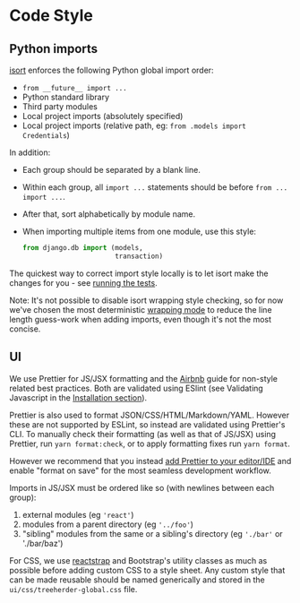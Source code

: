 # Code Style

## Python imports

[isort](https://github.com/timothycrosley/isort) enforces the following Python global import order:

- `from __future__ import ...`
- Python standard library
- Third party modules
- Local project imports (absolutely specified)
- Local project imports (relative path, eg: `from .models import Credentials`)

In addition:

- Each group should be separated by a blank line.
- Within each group, all `import ...` statements should be before `from ... import ...`.
- After that, sort alphabetically by module name.
- When importing multiple items from one module, use this style:

  ```python
  from django.db import (models,
                         transaction)
  ```

The quickest way to correct import style locally is to let isort make the changes for you - see
[running the tests](common_tasks.md#running-the-tests).

Note: It's not possible to disable isort wrapping style checking, so for now we've chosen the
most deterministic [wrapping mode](https://github.com/timothycrosley/isort#multi-line-output-modes)
to reduce the line length guess-work when adding imports, even though it's not the most concise.

## UI

We use Prettier for JS/JSX formatting and the [Airbnb](https://github.com/airbnb/javascript)
guide for non-style related best practices. Both are validated using ESlint (see Validating
Javascript in the [Installation section](installation.md#validating-javascript)).

Prettier is also used to format JSON/CSS/HTML/Markdown/YAML. However these are not supported
by ESLint, so instead are validated using Prettier's CLI. To manually check their formatting
(as well as that of JS/JSX) using Prettier, run `yarn format:check`, or to apply formatting
fixes run `yarn format`.

However we recommend that you instead
[add Prettier to your editor/IDE](https://prettier.io/docs/en/editors.html)
and enable "format on save" for the most seamless development workflow.

Imports in JS/JSX must be ordered like so (with newlines between each group):

1. external modules (eg `'react'`)
2. modules from a parent directory (eg `'../foo'`)
3. "sibling" modules from the same or a sibling's directory (eg `'./bar'` or './bar/baz')

For CSS, we use [reactstrap](https://reactstrap.github.io/) and Bootstrap's utility classes as
much as possible before adding custom CSS to a style sheet. Any custom style that can be made
reusable should be named generically and stored in the `ui/css/treeherder-global.css` file.
